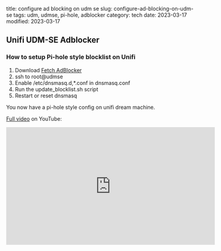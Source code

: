 title: configure ad blocking on udm se
slug: configure-ad-blocking-on-udm-se
tags: udm, udmse, pi-hole, adblocker
category: tech
date: 2023-03-17
modified: 2023-03-17

## Unifi UDM-SE Adblocker

### How to setup Pi-hole style blocklist on Unifi

1. Download [Fetch AdBlocker](https://github.com/jac18281828/fetch_adblocker)
2. ssh to root@udmse
3. Enable /etc/dnsmasq.d,*.conf in dnsmasq.conf
4. Run the update_blocklist.sh script
5. Restart or reset dnsmasq

You now have a pi-hole style config on unifi dream machine.

[Full video](https://youtu.be/WsPQHOfoCiw) on YouTube:

<iframe width="560" height="315" src="https://www.youtube.com/embed/WsPQHOfoCiw" title="YouTube video player" frameborder="0" allow="accelerometer; autoplay; clipboard-write; encrypted-media; gyroscope; picture-in-picture; web-share" allowfullscreen></iframe>
